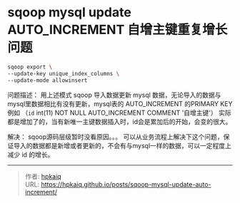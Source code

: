 # sqoop mysql update AUTO_INCREMENT 自增主键重复增长问题


<!--more-->

```bash
sqoop export \
--update-key unique_index_columns \
--update-mode allowinsert
```
问题描述：
用上述模式 sqoop 导入数据更新 mysql 数据，无论导入的数据与mysql里数据相比有没有更新，mysql表的 AUTO_INCREMENT 的PRIMARY KEY 例如 （`id` int(11) NOT NULL AUTO_INCREMENT COMMENT '自增主键'） 实际都是增加了的，当有新唯一主键数据插入时，id会是累加后的开始，会变的很大。

解决：
sqoop源码层级暂时没看原因。。。
可以从业务流程上解决下这个问题，保证导入的数据都是新增或者更新的，不会有与mysql一样的数据，可以一定程度上减少 id 的增长。


---

> 作者: [hpkaiq](https://hpk.me)  
> URL: https://hpkaiq.github.io/posts/sqoop-mysql-update-auto-increment/  


